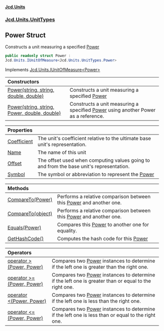#### [Jcd.Units](index.md 'index')
### [Jcd.Units.UnitTypes](Jcd.Units.UnitTypes.md 'Jcd.Units.UnitTypes')

## Power Struct

Constructs a unit measuring a specified [Power](Jcd.Units.UnitTypes.Power.md 'Jcd.Units.UnitTypes.Power')

```csharp
public readonly struct Power :
Jcd.Units.IUnitOfMeasure<Jcd.Units.UnitTypes.Power>
```

Implements [Jcd.Units.IUnitOfMeasure&lt;](Jcd.Units.IUnitOfMeasure_TUnits_.md 'Jcd.Units.IUnitOfMeasure<TUnits>')[Power](Jcd.Units.UnitTypes.Power.md 'Jcd.Units.UnitTypes.Power')[&gt;](Jcd.Units.IUnitOfMeasure_TUnits_.md 'Jcd.Units.IUnitOfMeasure<TUnits>')

| Constructors | |
| :--- | :--- |
| [Power(string, string, double, double)](Jcd.Units.UnitTypes.Power.Power(string,string,double,double).md 'Jcd.Units.UnitTypes.Power.Power(string, string, double, double)') | Constructs a unit measuring a specified [Power](Jcd.Units.UnitTypes.Power.md 'Jcd.Units.UnitTypes.Power') |
| [Power(string, string, Power, double, double)](Jcd.Units.UnitTypes.Power.Power(string,string,Jcd.Units.UnitTypes.Power,double,double).md 'Jcd.Units.UnitTypes.Power.Power(string, string, Jcd.Units.UnitTypes.Power, double, double)') | Constructs a unit measuring a specified [Power](Jcd.Units.UnitTypes.Power.md 'Jcd.Units.UnitTypes.Power') using another Power as a reference. |

| Properties | |
| :--- | :--- |
| [Coefficient](Jcd.Units.UnitTypes.Power.Coefficient.md 'Jcd.Units.UnitTypes.Power.Coefficient') | The unit's coefficient relative to the ultimate base unit's representation. |
| [Name](Jcd.Units.UnitTypes.Power.Name.md 'Jcd.Units.UnitTypes.Power.Name') | The name of this unit |
| [Offset](Jcd.Units.UnitTypes.Power.Offset.md 'Jcd.Units.UnitTypes.Power.Offset') | The offset used when computing values going to and from the base unit's representation. |
| [Symbol](Jcd.Units.UnitTypes.Power.Symbol.md 'Jcd.Units.UnitTypes.Power.Symbol') | The symbol or abbreviation to represent the [Power](Jcd.Units.UnitTypes.Power.md 'Jcd.Units.UnitTypes.Power') |

| Methods | |
| :--- | :--- |
| [CompareTo(Power)](Jcd.Units.UnitTypes.Power.CompareTo(Jcd.Units.UnitTypes.Power).md 'Jcd.Units.UnitTypes.Power.CompareTo(Jcd.Units.UnitTypes.Power)') | Performs a relative comparison between this [Power](Jcd.Units.UnitTypes.Power.md 'Jcd.Units.UnitTypes.Power') and another one. |
| [CompareTo(object)](Jcd.Units.UnitTypes.Power.CompareTo(object).md 'Jcd.Units.UnitTypes.Power.CompareTo(object)') | Performs a relative comparison between this [Power](Jcd.Units.UnitTypes.Power.md 'Jcd.Units.UnitTypes.Power') and another one. |
| [Equals(Power)](Jcd.Units.UnitTypes.Power.Equals(Jcd.Units.UnitTypes.Power).md 'Jcd.Units.UnitTypes.Power.Equals(Jcd.Units.UnitTypes.Power)') | Compares this [Power](Jcd.Units.UnitTypes.Power.md 'Jcd.Units.UnitTypes.Power') to another one for equality. |
| [GetHashCode()](Jcd.Units.UnitTypes.Power.GetHashCode().md 'Jcd.Units.UnitTypes.Power.GetHashCode()') | Computes the hash code for this [Power](Jcd.Units.UnitTypes.Power.md 'Jcd.Units.UnitTypes.Power') |

| Operators | |
| :--- | :--- |
| [operator &gt;(Power, Power)](Jcd.Units.UnitTypes.Power.op_GreaterThan(Jcd.Units.UnitTypes.Power,Jcd.Units.UnitTypes.Power).md 'Jcd.Units.UnitTypes.Power.op_GreaterThan(Jcd.Units.UnitTypes.Power, Jcd.Units.UnitTypes.Power)') | Compares two [Power](Jcd.Units.UnitTypes.Power.md 'Jcd.Units.UnitTypes.Power') instances to determine if the left one is greater than the right one. |
| [operator &gt;=(Power, Power)](Jcd.Units.UnitTypes.Power.op_GreaterThanOrEqual(Jcd.Units.UnitTypes.Power,Jcd.Units.UnitTypes.Power).md 'Jcd.Units.UnitTypes.Power.op_GreaterThanOrEqual(Jcd.Units.UnitTypes.Power, Jcd.Units.UnitTypes.Power)') | Compares two [Power](Jcd.Units.UnitTypes.Power.md 'Jcd.Units.UnitTypes.Power') instances to determine if the left one is greater than or equal to the right one. |
| [operator &lt;(Power, Power)](Jcd.Units.UnitTypes.Power.op_LessThan(Jcd.Units.UnitTypes.Power,Jcd.Units.UnitTypes.Power).md 'Jcd.Units.UnitTypes.Power.op_LessThan(Jcd.Units.UnitTypes.Power, Jcd.Units.UnitTypes.Power)') | Compares two [Power](Jcd.Units.UnitTypes.Power.md 'Jcd.Units.UnitTypes.Power') instances to determine if the left one is less than the right one. |
| [operator &lt;=(Power, Power)](Jcd.Units.UnitTypes.Power.op_LessThanOrEqual(Jcd.Units.UnitTypes.Power,Jcd.Units.UnitTypes.Power).md 'Jcd.Units.UnitTypes.Power.op_LessThanOrEqual(Jcd.Units.UnitTypes.Power, Jcd.Units.UnitTypes.Power)') | Compares two [Power](Jcd.Units.UnitTypes.Power.md 'Jcd.Units.UnitTypes.Power') instances to determine if the left one is less than or equal to the right one. |
